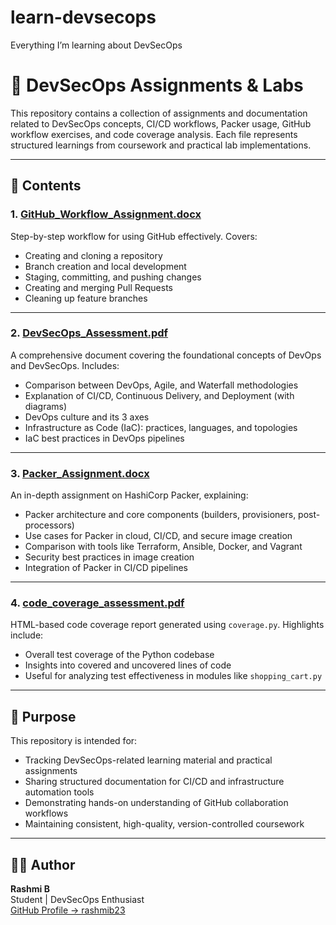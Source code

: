 # learn-devsecops
Everything I’m learning about DevSecOps


# 📘 DevSecOps Assignments & Labs

This repository contains a collection of assignments and documentation related to DevSecOps concepts, CI/CD workflows, Packer usage, GitHub workflow exercises, and code coverage analysis. Each file represents structured learnings from coursework and practical lab implementations.

---

## 📄 Contents

### 1. [**GitHub_Workflow_Assignment.docx**](https://github.com/rashmib23/learn-devsecops/blob/main/GitHub%20Workflow%20Assignment.pdf)
Step-by-step workflow for using GitHub effectively. Covers:
- Creating and cloning a repository
- Branch creation and local development
- Staging, committing, and pushing changes
- Creating and merging Pull Requests
- Cleaning up feature branches

---

### 2. [**DevSecOps_Assessment.pdf**](https://github.com/rashmib23/learn-devsecops/blob/main/Devsecops_Assessment%20.pdf)
A comprehensive document covering the foundational concepts of DevOps and DevSecOps. Includes:
- Comparison between DevOps, Agile, and Waterfall methodologies
- Explanation of CI/CD, Continuous Delivery, and Deployment (with diagrams)
- DevOps culture and its 3 axes
- Infrastructure as Code (IaC): practices, languages, and topologies
- IaC best practices in DevOps pipelines

---

### 3. [**Packer_Assignment.docx**](https://github.com/rashmib23/learn-devsecops/blob/main/Packer%20Assignment.pdf)
An in-depth assignment on HashiCorp Packer, explaining:
- Packer architecture and core components (builders, provisioners, post-processors)
- Use cases for Packer in cloud, CI/CD, and secure image creation
- Comparison with tools like Terraform, Ansible, Docker, and Vagrant
- Security best practices in image creation
- Integration of Packer in CI/CD pipelines

---

### 4. [**code_coverage_assessment.pdf**](https://github.com/rashmib23/learn-devsecops/blob/main/code_coverage_assessment.pdf)
HTML-based code coverage report generated using `coverage.py`. Highlights include:
- Overall test coverage of the Python codebase
- Insights into covered and uncovered lines of code
- Useful for analyzing test effectiveness in modules like `shopping_cart.py`

---

## 📌 Purpose

This repository is intended for:
- Tracking DevSecOps-related learning material and practical assignments
- Sharing structured documentation for CI/CD and infrastructure automation tools
- Demonstrating hands-on understanding of GitHub collaboration workflows
- Maintaining consistent, high-quality, version-controlled coursework

---

## 👩‍💻 Author

**Rashmi B**  
Student | DevSecOps Enthusiast  
[GitHub Profile → rashmib23](https://github.com/rashmib23)
